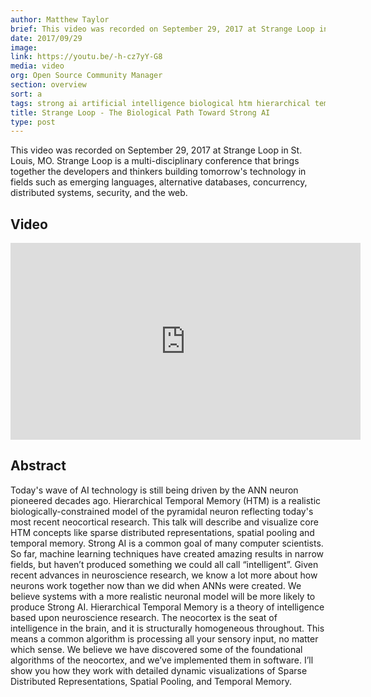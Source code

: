 ```yaml
---
author: Matthew Taylor
brief: This video was recorded on September 29, 2017 at Strange Loop in St. Louis, MO.
date: 2017/09/29
image:
link: https://youtu.be/-h-cz7yY-G8
media: video
org: Open Source Community Manager
section: overview
sort: a
tags: strong ai artificial intelligence biological htm hierarchical temporal memory brain
title: Strange Loop - The Biological Path Toward Strong AI
type: post
---
```


This video was recorded on September 29, 2017 at Strange Loop in St. Louis, MO. Strange Loop is a multi-disciplinary conference that brings together the developers and thinkers building tomorrow's technology in fields such as emerging languages, alternative databases, concurrency, distributed systems, security, and the web.

## Video

<iframe width="560" height="315" src="https://www.youtube.com/embed/-h-cz7yY-G8" frameborder="0" gesture="media" allow="encrypted-media" allowfullscreen></iframe>

## Abstract

Today's wave of AI technology is still being driven by the ANN neuron pioneered decades ago. Hierarchical Temporal Memory (HTM) is a realistic biologically-constrained model of the pyramidal neuron reflecting today's most recent neocortical research. This talk will describe and visualize core HTM concepts like sparse distributed representations, spatial pooling and temporal memory. Strong AI is a common goal of many computer scientists. So far, machine learning techniques have created amazing results in narrow fields, but haven’t produced something we could all call “intelligent”. Given recent advances in neuroscience research, we know a lot more about how neurons work together now than we did when ANNs were created. We believe systems with a more realistic neuronal model will be more likely to produce Strong AI. Hierarchical Temporal Memory is a theory of intelligence based upon neuroscience research. The neocortex is the seat of intelligence in the brain, and it is structurally homogeneous throughout. This means a common algorithm is processing all your sensory input, no matter which sense. We believe we have discovered some of the foundational algorithms of the neocortex, and we’ve implemented them in software. I’ll show you how they work with detailed dynamic visualizations of Sparse Distributed Representations, Spatial Pooling, and Temporal Memory.
